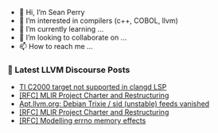 - 👋 Hi, I’m Sean Perry
- 👀 I’m interested in compilers (c++, COBOL, llvm)
- 🌱 I’m currently learning ...
- 💞️ I’m looking to collaborate on ...
- 📫 How to reach me ...

<!---
s66perry/s66perry is a ✨ special ✨ repository because its `README.md` (this file) appears on your GitHub profile.
You can click the Preview link to take a look at your changes.
--->
### 📕 Latest LLVM Discourse Posts

<!-- DISCOURSE-LLVM:START -->
- [TI C2000 target not supported in clangd LSP](https://discourse.llvm.org/t/ti-c2000-target-not-supported-in-clangd-lsp/83015#post_3)
- [[RFC] MLIR Project Charter and Restructuring](https://discourse.llvm.org/t/rfc-mlir-project-charter-and-restructuring/82896?page=5#post_82)
- [Apt.llvm.org: Debian Trixie / sid &lpar;unstable&rpar; feeds vanished](https://discourse.llvm.org/t/apt-llvm-org-debian-trixie-sid-unstable-feeds-vanished/83040#post_2)
- [[RFC] MLIR Project Charter and Restructuring](https://discourse.llvm.org/t/rfc-mlir-project-charter-and-restructuring/82896?page=4#post_81)
- [[RFC] Modelling errno memory effects](https://discourse.llvm.org/t/rfc-modelling-errno-memory-effects/82972#post_14)
<!-- DISCOURSE-LLVM:END -->
